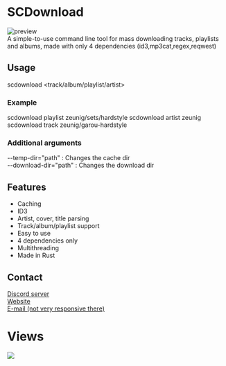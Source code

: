 # SCDownload
![preview](https://cdn.discordapp.com/attachments/1152297609256521789/1152310916956835921/cmd_3kklI5awUW.gif) <br>
A simple-to-use command line tool for mass downloading tracks, playlists and albums, made with only 4 dependencies (id3,mp3cat,regex,reqwest)

## Usage
scdownload <track/album/playlist/artist> <id> 
### Example
scdownload playlist zeunig/sets/hardstyle
scdownload artist zeunig
scdownload track zeunig/garou-hardstyle
### Additional arguments
--temp-dir="path" : Changes the cache dir<br />
--download-dir="path" : Changes the download dir
## Features
- Caching
- ID3
- Artist, cover, title parsing
- Track/album/playlist support
- Easy to use
- 4 dependencies only
- Multithreading
- Made in Rust

## Contact
[Discord server](https://discord.gg/pJVxS6uRTK)<br />
[Website](https://zeunig.hu)<br/>
[E-mail (not very responsive there)](mailto:business@mail.zeunig.hu)

# Views
<a href="https://hits.seeyoufarm.com"><img src="https://hits.seeyoufarm.com/api/count/incr/badge.svg?url=https%3A%2F%2Fgithub.com%2FZeunig%2FSCDownload%2F&count_bg=%2379C83D&title_bg=%23555555&icon=&icon_color=%23E7E7E7&title=hits&edge_flat=false"/></a>
